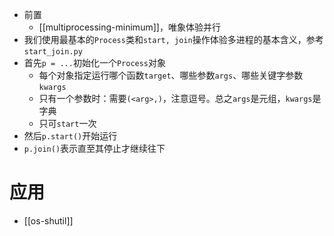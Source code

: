 - 前置
  - [[multiprocessing-minimum]]，唯象体验并行
- 我们使用最基本的`Process`类和`start, join`操作体验多进程的基本含义，参考`start_join.py`
- 首先`p = ...`初始化一个`Process`对象
  - 每个对象指定运行哪个函数`target`、哪些参数`args`、哪些关键字参数`kwargs`
  - 只有一个参数时：需要`(<arg>,)`，注意逗号。总之`args`是元组，`kwargs`是字典
  - 只可`start`一次
- 然后`p.start()`开始运行
- `p.join()`表示直至其停止才继续往下
# 应用
- [[os-shutil]]
